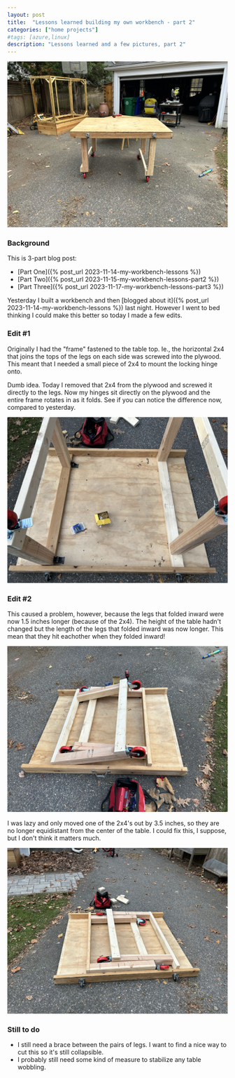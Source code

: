 ```yaml
---
layout: post
title:  "Lessons learned building my own workbench - part 2"
categories: ["home projects"]
#tags: [azure,linux]
description: "Lessons learned and a few pictures, part 2"
---
```


![My new workbench part 2](/assets/workbench-in-driveway2.jpeg)

### Background
This is 3-part blog post:
* [Part One]({% post_url 2023-11-14-my-workbench-lessons %})
* [Part Two]({% post_url 2023-11-15-my-workbench-lessons-part2 %})
* [Part Three]({% post_url 2023-11-17-my-workbench-lessons-part3 %})

Yesterday I built a workbench and then [blogged about it]({% post_url 2023-11-14-my-workbench-lessons %}) last night. However I went to bed thinking I could make this better so today I made a few edits.

### Edit #1
Originally I had the "frame" fastened to the table top. Ie., the horizontal 2x4 that joins the tops of the legs on each side was screwed into the plywood. This meant that I needed a small piece of 2x4 to mount the locking hinge onto. 

Dumb idea. Today I removed that 2x4 from the plywood and screwed it directly to the legs. Now my hinges sit directly on the plywood and the entire frame rotates in as it folds. See if you can notice the difference now, compared to yesterday.

![FFolding frame](/assets/workbench-frame-folding.jpeg)

### Edit #2
This caused a problem, however, because the legs that folded inward were now 1.5 inches longer (because of the 2x4). The height of the table hadn't changed but the length of the legs that folded inward was now longer. This mean that they hit eachother when they folded inward! 

![Folding problem](/assets/workbench-folding-problem.jpeg)

I was lazy and only moved one of the 2x4's out by 3.5 inches, so they are no longer equidistant from the center of the table. I could fix this, I suppose, but I don't think it matters much.

![Folding fixed](/assets/workbench-folding-fixed.jpeg)

### Still to do
- I still need a brace between the pairs of legs. I want to find a nice way to cut this so it's still collapsible. 
- I probably still need some kind of measure to stabilize any table wobbling.






